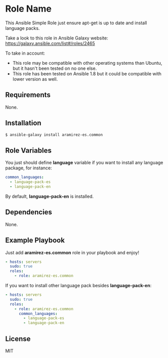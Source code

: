 Role Name
=========

This Ansible Simple Role just ensure apt-get is up to date and install language packs.

Take a look to this role in Ansible Galaxy website: https://galaxy.ansible.com/list#/roles/2465

To take in account:
* This role may be compatible with other operating systems than Ubuntu, but it hasn't been tested on no one else.
* This role has been tested on Ansible 1.8 but it could be compatible with lower version as well.

Requirements
------------

None.

Installation
------------

```bash
$ ansible-galaxy install aramirez-es.common
```

Role Variables
--------------

You just should define **language** variable if you want to install any language package, for instance:

```yml
common_languages:
  - language-pack-es
  - language-pack-en
```

By default, **language-pack-en** is installed.

Dependencies
------------

None.

Example Playbook
----------------

Just add **aramirez-es.common** role in your playbook and enjoy!

```yml
- hosts: servers
  sudo: true
  roles:
    - role: aramirez-es.common
```

If you want to install other language pack besides **language-pack-en**:

```yml
- hosts: servers
  sudo: true
  roles:
    - role: aramirez-es.common
      common_languages:
        - language-pack-es
        - language-pack-en
```

License
-------

MIT
